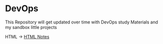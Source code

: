 # DevOps
This Repository will get updated over time with DevOps study Materials and my sandbox little projects 

HTML -> <a href="https://fascinated-cerise-90c.notion.site/HTML-bf4d4447b22c4993bccaacd5328ac8d1">HTML Notes</a>
